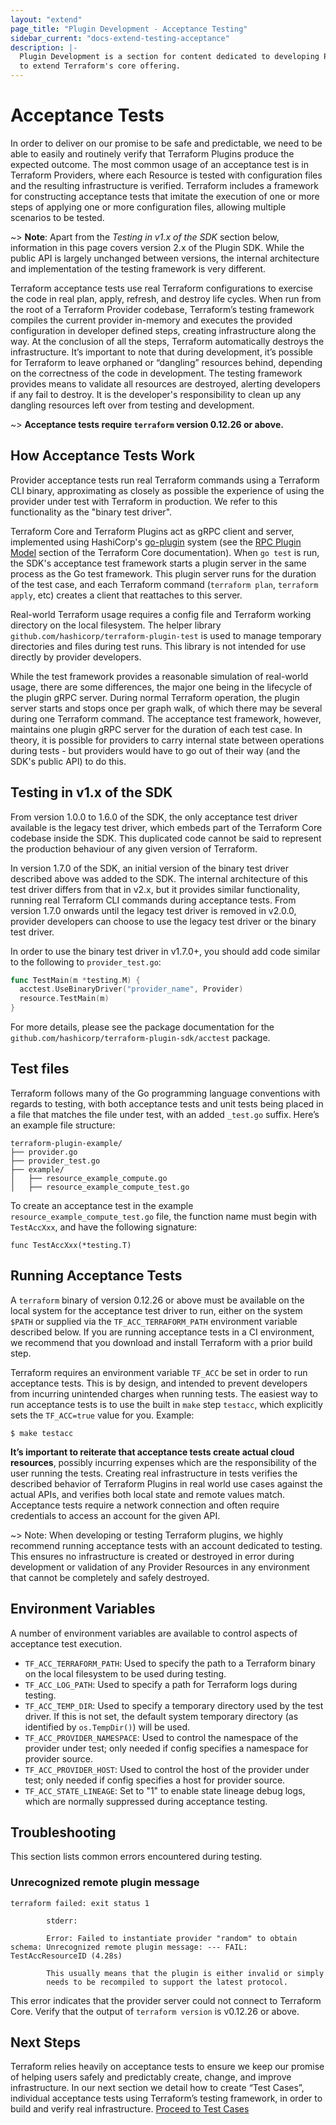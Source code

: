 ```yaml
---
layout: "extend"
page_title: "Plugin Development - Acceptance Testing"
sidebar_current: "docs-extend-testing-acceptance"
description: |-
  Plugin Development is a section for content dedicated to developing Plugins
  to extend Terraform's core offering.
---
```


# Acceptance Tests

In order to deliver on our promise to be safe and predictable, we need to be
able to easily and routinely verify that Terraform Plugins produce the expected
outcome. The most common usage of an acceptance test is in Terraform Providers,
where each Resource is tested with configuration files and the resulting
infrastructure is verified. Terraform includes a framework for constructing
acceptance tests that imitate the execution of one or more steps of applying one
or more configuration files, allowing multiple scenarios to be tested.


~> **Note**: Apart from the _Testing in v1.x of the SDK_ section below, information in this page covers version 2.x of the Plugin SDK. While the public API is largely unchanged between versions, the internal architecture and implementation of the testing framework is very different.


Terraform acceptance tests use real Terraform configurations to exercise the
code in real plan, apply, refresh, and destroy life cycles. When run from the
root of a Terraform Provider codebase, Terraform’s testing framework compiles
the current provider in-memory and executes the provided configuration in
developer defined steps, creating infrastructure along the way. At the
conclusion of all the steps, Terraform automatically destroys the
infrastructure. It’s important to note that during development, it’s possible
for Terraform to leave orphaned or “dangling” resources behind, depending on the
correctness of the code in development. The testing framework provides means to
validate all resources are destroyed, alerting developers if any fail to
destroy. It is the developer's responsibility to clean up any dangling resources
left over from testing and development.

~> **Acceptance tests require `terraform` version 0.12.26 or above.**

## How Acceptance Tests Work

Provider acceptance tests run real Terraform commands using a Terraform CLI binary, approximating as closely as possible the experience of using the provider under test with Terraform in production. We refer to this functionality as the "binary test driver".

Terraform Core and Terraform Plugins act as gRPC client and server, implemented using HashiCorp's [go-plugin](https://github.com/hashicorp/go-plugin) system (see the [RPC Plugin Model](https://github.com/hashicorp/terraform/tree/main/docs/plugin-protocol) section of the Terraform Core documentation).  When `go test` is run, the SDK's acceptance test framework starts a plugin server in the same process as the Go test framework. This plugin server runs for the duration of the test case, and each Terraform command (`terraform plan`, `terraform apply`, etc) creates a client that reattaches to this server.

Real-world Terraform usage requires a config file and Terraform working directory on the local filesystem. The helper library `github.com/hashicorp/terraform-plugin-test` is used to manage temporary directories and files during test runs. This library is not intended for use directly by provider developers.

While the test framework provides a reasonable simulation of real-world usage, there are some differences, the major one being in the lifecycle of the plugin gRPC server. During normal Terraform operation, the plugin server starts and stops once per graph walk, of which there may be several during one Terraform command. The acceptance test framework, however, maintains one plugin gRPC server for the duration of each test case. In theory, it is possible for providers to carry internal state between operations during tests - but providers would have to go out of their way (and the SDK's public API) to do this.

## Testing in v1.x of the SDK

From version 1.0.0 to 1.6.0 of the SDK, the only acceptance test driver available is the legacy test driver, which embeds part of the Terraform Core codebase inside the SDK. This duplicated code cannot be said to represent the production behaviour of any given version of Terraform.

In version 1.7.0 of the SDK, an initial version of the binary test driver described above was added to the SDK. The internal architecture of this test driver differs from that in v2.x, but it provides similar functionality, running real Terraform CLI commands during acceptance tests. From version 1.7.0 onwards until the legacy test driver is removed in v2.0.0, provider developers can choose to use the legacy test driver or the binary test driver.

In order to use the binary test driver in v1.7.0+, you should add code similar to the following to `provider_test.go`:

```go
func TestMain(m *testing.M) {
  acctest.UseBinaryDriver("provider_name", Provider)
  resource.TestMain(m)
}
```

For more details, please see the package documentation for the `github.com/hashicorp/terraform-plugin-sdk/acctest` package.


## Test files

Terraform follows many of the Go programming language conventions with regards
to testing, with both acceptance tests and unit tests being placed in a file
that matches the file under test, with an added `_test.go` suffix. Here’s an
example file structure:

```
terraform-plugin-example/
├── provider.go
├── provider_test.go
├── example/
│   ├── resource_example_compute.go
│   ├── resource_example_compute_test.go
```

To create an acceptance test in the example `resource_example_compute_test.go`
file, the function name must begin with `TestAccXxx`, and have the following
signature:

    func TestAccXxx(*testing.T)

## Running Acceptance Tests

A `terraform` binary of version 0.12.26 or above must be available on the local system for the acceptance test driver to run, either on the system `$PATH` or supplied via the `TF_ACC_TERRAFORM_PATH` environment variable described below. If you are running acceptance tests in a CI environment, we recommend that you download and install Terraform with a prior build step.

Terraform requires an environment variable `TF_ACC` be set in order to run
acceptance tests. This is by design, and intended to prevent developers from
incurring unintended charges when running tests. The easiest way to run
acceptance tests is to use the built in `make` step `testacc`, which explicitly
sets the `TF_ACC=true` value for you. Example:

    $ make testacc

**It’s important to reiterate that acceptance tests create actual cloud resources**,
possibly incurring expenses which are the responsibility of the user running
the tests. Creating real infrastructure in
tests verifies the described behavior of Terraform Plugins in real world use
cases against the actual APIs, and verifies both local state and remote values
match. Acceptance tests require a network connection and often require
credentials to access an account for the given API.

~> Note: When developing or testing Terraform plugins, we highly recommend
running acceptance tests with an account dedicated to testing. This ensures no
infrastructure is created or destroyed in error during development or validation
of any Provider Resources in any environment that cannot be completely and
safely destroyed.

## Environment Variables

A number of environment variables are available to control aspects of acceptance test execution.

 - `TF_ACC_TERRAFORM_PATH`: Used to specify the path to a Terraform binary on the local filesystem to be used during testing.
 - `TF_ACC_LOG_PATH`: Used to specify a path for Terraform logs during testing.
 - `TF_ACC_TEMP_DIR`: Used to specify a temporary directory used by the test driver. If this is not set, the default system temporary directory (as identified by `os.TempDir()`) will be used.
 - `TF_ACC_PROVIDER_NAMESPACE`: Used to control the namespace of the provider under test; only needed if config specifies a namespace for provider source.
 - `TF_ACC_PROVIDER_HOST`: Used to control the host of the provider under test; only needed if config specifies a host for provider source.
 - `TF_ACC_STATE_LINEAGE`: Set to "1" to enable state lineage debug logs, which are normally suppressed during acceptance testing.

## Troubleshooting

This section lists common errors encountered during testing.

### Unrecognized remote plugin message

```
terraform failed: exit status 1

        stderr:

        Error: Failed to instantiate provider "random" to obtain schema: Unrecognized remote plugin message: --- FAIL: TestAccResourceID (4.28s)

        This usually means that the plugin is either invalid or simply
        needs to be recompiled to support the latest protocol.
```

This error indicates that the provider server could not connect to Terraform Core. Verify that the output of `terraform version` is v0.12.26 or above.


## Next Steps

Terraform relies heavily on acceptance tests to ensure we keep our promise of
helping users safely and predictably create, change, and improve
infrastructure. In our next section we detail how to create “Test Cases”,
individual acceptance tests using Terraform’s testing framework, in order to
build and verify real infrastructure. [Proceed to Test
Cases](/docs/extend/testing/acceptance-tests/testcase.html)

